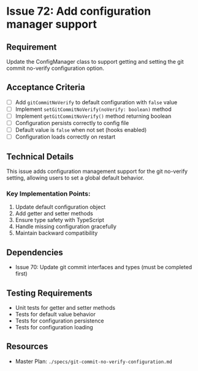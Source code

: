 # Issue 72: Add configuration manager support

## Requirement
Update the ConfigManager class to support getting and setting the git commit no-verify configuration option.

## Acceptance Criteria
- [ ] Add `gitCommitNoVerify` to default configuration with `false` value
- [ ] Implement `setGitCommitNoVerify(noVerify: boolean)` method
- [ ] Implement `getGitCommitNoVerify()` method returning boolean
- [ ] Configuration persists correctly to config file
- [ ] Default value is `false` when not set (hooks enabled)
- [ ] Configuration loads correctly on restart

## Technical Details
This issue adds configuration management support for the git no-verify setting, allowing users to set a global default behavior.

### Key Implementation Points:
1. Update default configuration object
2. Add getter and setter methods
3. Ensure type safety with TypeScript
4. Handle missing configuration gracefully
5. Maintain backward compatibility

## Dependencies
- Issue 70: Update git commit interfaces and types (must be completed first)

## Testing Requirements
- Unit tests for getter and setter methods
- Tests for default value behavior
- Tests for configuration persistence
- Tests for configuration loading

## Resources
- Master Plan: `./specs/git-commit-no-verify-configuration.md`